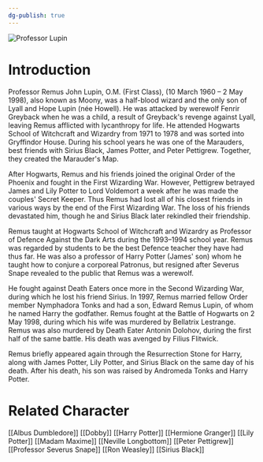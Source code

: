 ```yaml
---
dg-publish: true
---
```

![Professor Lupin](http://rxbg5ysja.bkt.gdipper.com/Professor_Lupin.png)
# Introduction
Professor Remus John Lupin, O.M. (First Class), (10 March 1960 – 2 May 1998), also known as Moony, was a half-blood wizard and the only son of Lyall and Hope Lupin (née Howell). He was attacked by werewolf Fenrir Greyback when he was a child, a result of Greyback's revenge against Lyall, leaving Remus afflicted with lycanthropy for life. He attended Hogwarts School of Witchcraft and Wizardry from 1971 to 1978 and was sorted into Gryffindor House. During his school years he was one of the Marauders, best friends with Sirius Black, James Potter, and Peter Pettigrew. Together, they created the Marauder's Map.

After Hogwarts, Remus and his friends joined the original Order of the Phoenix and fought in the First Wizarding War. However, Pettigrew betrayed James and Lily Potter to Lord Voldemort a week after he was made the couples' Secret Keeper. Thus Remus had lost all of his closest friends in various ways by the end of the First Wizarding War. The loss of his friends devastated him, though he and Sirius Black later rekindled their friendship. 

Remus taught at Hogwarts School of Witchcraft and Wizardry as Professor of Defence Against the Dark Arts during the 1993–1994 school year. Remus was regarded by students to be the best Defence teacher they have had thus far. He was also a professor of Harry Potter (James' son) whom he taught how to conjure a corporeal Patronus, but resigned after Severus Snape revealed to the public that Remus was a werewolf. 

He fought against Death Eaters once more in the Second Wizarding War, during which he lost his friend Sirius. In 1997, Remus married fellow Order member Nymphadora Tonks and had a son, Edward Remus Lupin, of whom he named Harry the godfather. Remus fought at the Battle of Hogwarts on 2 May 1998, during which his wife was murdered by Bellatrix Lestrange. Remus was also murdered by Death Eater Antonin Dolohov, during the first half of the same battle. His death was avenged by Filius Flitwick.

Remus briefly appeared again through the Resurrection Stone for Harry, along with James Potter, Lily Potter, and Sirius Black on the same day of his death. After his death, his son was raised by Andromeda Tonks and Harry Potter.

# Related Character
[[Albus Dumbledore]]
[[Dobby]]
[[Harry Potter]]
[[Hermione Granger]]
[[Lily Potter]]
[[Madam Maxime]]
[[Neville Longbottom]]
[[Peter Pettigrew]]
[[Professor Severus Snape]]
[[Ron Weasley]]
[[Sirius Black]]
